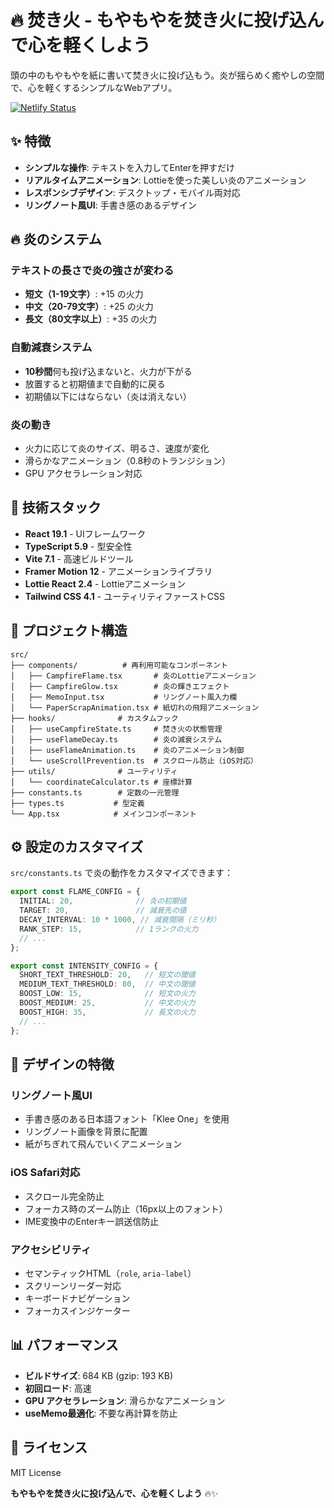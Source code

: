 # 🔥 焚き火 - もやもやを焚き火に投げ込んで心を軽くしよう

頭の中のもやもやを紙に書いて焚き火に投げ込もう。炎が揺らめく癒やしの空間で、心を軽くするシンプルなWebアプリ。

[![Netlify Status](https://api.netlify.com/api/v1/badges/your-badge-id/deploy-status)](https://ikari-fire.netlify.app/)

## ✨ 特徴

- **シンプルな操作**: テキストを入力してEnterを押すだけ
- **リアルタイムアニメーション**: Lottieを使った美しい炎のアニメーション
- **レスポンシブデザイン**: デスクトップ・モバイル両対応
- **リングノート風UI**: 手書き感のあるデザイン

## 🔥 炎のシステム

### テキストの長さで炎の強さが変わる

- **短文（1-19文字）**: +15 の火力
- **中文（20-79文字）**: +25 の火力
- **長文（80文字以上）**: +35 の火力

### 自動減衰システム

- **10秒間**何も投げ込まないと、火力が下がる
- 放置すると初期値まで自動的に戻る
- 初期値以下にはならない（炎は消えない）

### 炎の動き

- 火力に応じて炎のサイズ、明るさ、速度が変化
- 滑らかなアニメーション（0.8秒のトランジション）
- GPU アクセラレーション対応

## 🚀 技術スタック

- **React 19.1** - UIフレームワーク
- **TypeScript 5.9** - 型安全性
- **Vite 7.1** - 高速ビルドツール
- **Framer Motion 12** - アニメーションライブラリ
- **Lottie React 2.4** - Lottieアニメーション
- **Tailwind CSS 4.1** - ユーティリティファーストCSS


## 📁 プロジェクト構造

```
src/
├── components/          # 再利用可能なコンポーネント
│   ├── CampfireFlame.tsx       # 炎のLottieアニメーション
│   ├── CampfireGlow.tsx        # 炎の輝きエフェクト
│   ├── MemoInput.tsx           # リングノート風入力欄
│   └── PaperScrapAnimation.tsx # 紙切れの飛翔アニメーション
├── hooks/              # カスタムフック
│   ├── useCampfireState.ts     # 焚き火の状態管理
│   ├── useFlameDecay.ts        # 炎の減衰システム
│   ├── useFlameAnimation.ts    # 炎のアニメーション制御
│   └── useScrollPrevention.ts  # スクロール防止（iOS対応）
├── utils/              # ユーティリティ
│   └── coordinateCalculator.ts # 座標計算
├── constants.ts        # 定数の一元管理
├── types.ts           # 型定義
└── App.tsx            # メインコンポーネント
```

## ⚙️ 設定のカスタマイズ

`src/constants.ts` で炎の動作をカスタマイズできます：

```typescript
export const FLAME_CONFIG = {
  INITIAL: 20,              // 炎の初期値
  TARGET: 20,               // 減衰先の値
  DECAY_INTERVAL: 10 * 1000, // 減衰間隔（ミリ秒）
  RANK_STEP: 15,            // 1ランクの火力
  // ...
};

export const INTENSITY_CONFIG = {
  SHORT_TEXT_THRESHOLD: 20,   // 短文の閾値
  MEDIUM_TEXT_THRESHOLD: 80,  // 中文の閾値
  BOOST_LOW: 15,              // 短文の火力
  BOOST_MEDIUM: 25,           // 中文の火力
  BOOST_HIGH: 35,             // 長文の火力
  // ...
};
```

## 🎨 デザインの特徴

### リングノート風UI
- 手書き感のある日本語フォント「Klee One」を使用
- リングノート画像を背景に配置
- 紙がちぎれて飛んでいくアニメーション

### iOS Safari対応
- スクロール完全防止
- フォーカス時のズーム防止（16px以上のフォント）
- IME変換中のEnterキー誤送信防止

### アクセシビリティ
- セマンティックHTML（`role`, `aria-label`）
- スクリーンリーダー対応
- キーボードナビゲーション
- フォーカスインジケーター

## 📊 パフォーマンス

- **ビルドサイズ**: 684 KB (gzip: 193 KB)
- **初回ロード**: 高速
- **GPU アクセラレーション**: 滑らかなアニメーション
- **useMemo最適化**: 不要な再計算を防止


## 📝 ライセンス

MIT License

**もやもやを焚き火に投げ込んで、心を軽くしよう** 🔥✨
